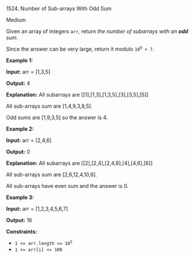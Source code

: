 1524\. Number of Sub-arrays With Odd Sum

Medium

Given an array of integers `arr`, return _the number of subarrays with an **odd** sum_.

Since the answer can be very large, return it modulo <code>10<sup>9</sup> + 7</code>.

**Example 1:**

**Input:** arr = [1,3,5]

**Output:** 4

**Explanation:** All subarrays are [[1],[1,3],[1,3,5],[3],[3,5],[5]] 

All sub-arrays sum are [1,4,9,3,8,5]. 

Odd sums are [1,9,3,5] so the answer is 4.

**Example 2:**

**Input:** arr = [2,4,6]

**Output:** 0

**Explanation:** All subarrays are [[2],[2,4],[2,4,6],[4],[4,6],[6]] 

All sub-arrays sum are [2,6,12,4,10,6]. 

All sub-arrays have even sum and the answer is 0.

**Example 3:**

**Input:** arr = [1,2,3,4,5,6,7]

**Output:** 16

**Constraints:**

*   <code>1 <= arr.length <= 10<sup>5</sup></code>
*   `1 <= arr[i] <= 100`